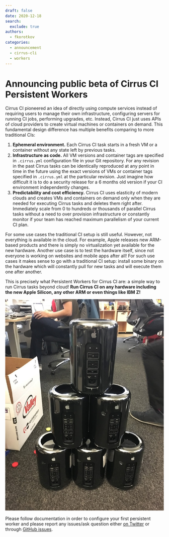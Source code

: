 ```yaml
---
draft: false
date: 2020-12-18
search:
  exclude: true
authors:
  - fkorotkov
categories:
  - announcement
  - cirrus-cli
  - workers
---
```


# Announcing public beta of Cirrus CI Persistent Workers

Cirrus CI pioneered an idea of directly using compute services instead of requiring users to manage their own infrastructure, configuring servers for running CI jobs, performing upgrades, etc. Instead, Cirrus CI just uses APIs of cloud providers to create virtual machines or containers on demand. This fundamental design difference has multiple benefits comparing to more traditional CIs:

<!-- more -->

1. **Ephemeral environment.** Each Cirrus CI task starts in a fresh VM or a container without any state left by previous tasks.
2. **Infrastructure as code.** All VM versions and container tags are specified in `.cirrus.yml` configuration file in your Git repository. For any revision in the past Cirrus tasks can be identically reproduced at any point in time in the future using the exact versions of VMs or container tags specified in `.cirrus.yml` at the particular revision. Just imagine how difficult it is to do a security release for a 6 months old version if your CI environment independently changes.
3. **Predictability and cost efficiency.** Cirrus CI uses elasticity of modern clouds and creates VMs and containers on demand only when they are needed for executing Cirrus tasks and deletes them right after. Immediately scale from 0 to hundreds or thousands of parallel Cirrus tasks without a need to over provision infrastructure or constantly monitor if your team has reached maximum parallelism of your current CI plan.

For some use cases the traditional CI setup is still useful. However, not everything is available in the cloud. For example, Apple releases new ARM-based products and there is simply no virtualization yet available for the new hardware. Another use case is to test the hardware itself, since not everyone is working on websites and mobile apps after all! For such use cases it makes sense to go with a traditional CI setup: install some binary on the hardware which will constantly pull for new tasks and will execute them one after another.

This is precisely what Persistent Workers for Cirrus CI are: a simple way to run Cirrus tasks beyond cloud! **Run Cirrus CI on any hardware including the new Apple Silicon, any other ARM or even things like IBM Z!**

![](/blog/images/airbnb-mobile-ci.jpeg)

Please follow documentation in order to configure your first persistent worker and please report any issues/ask question either [on Twitter](https://twitter.com/cirrus_labs) or through [GitHub issues](https://github.com/cirruslabs/cirrus-ci-docs).
